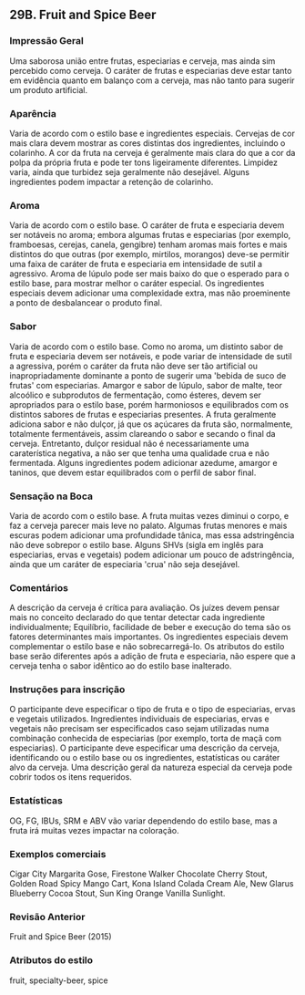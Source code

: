 ## 29B. Fruit and Spice Beer

### Impressão Geral

Uma saborosa união entre frutas, especiarias e cerveja, mas ainda sim percebido como cerveja. O caráter de frutas e especiarias deve estar tanto em evidência quanto em balanço com a cerveja, mas não tanto para sugerir um produto artificial.

### Aparência

Varia de acordo com o estilo base e ingredientes especiais. Cervejas de cor mais clara devem mostrar as cores distintas dos ingredientes, incluindo o colarinho. A cor da fruta na cerveja é geralmente mais clara do que a cor da polpa da própria fruta e pode ter tons ligeiramente diferentes. Limpidez varia, ainda que turbidez seja geralmente não desejável. Alguns ingredientes podem impactar a retenção de colarinho.

### Aroma

Varia de acordo com o estilo base. O caráter de fruta e especiaria devem ser notáveis no aroma; embora algumas frutas e especiarias (por exemplo, framboesas, cerejas, canela, gengibre) tenham aromas mais fortes e mais distintos do que outras (por exemplo, mirtilos, morangos) deve-se permitir uma faixa de caráter de fruta e especiaria em intensidade de sutil a agressivo. Aroma de lúpulo pode ser mais baixo do que o esperado para o estilo base, para mostrar melhor o caráter especial. Os ingredientes especiais devem adicionar uma complexidade extra, mas não proeminente a ponto de desbalancear o produto final.

### Sabor

Varia de acordo com o estilo base. Como no aroma, um distinto sabor de fruta e especiaria devem ser notáveis, e pode variar de intensidade de sutil a agressiva, porém o caráter da fruta não deve ser tão artificial ou inapropriadamente dominante a ponto de sugerir uma 'bebida de suco de frutas' com especiarias. Amargor e sabor de lúpulo, sabor de malte, teor alcoólico e subprodutos de fermentação, como ésteres, devem ser apropriados para o estilo base, porém harmoniosos e equilibrados com os distintos sabores de frutas e especiarias presentes. A fruta geralmente adiciona sabor e não dulçor, já que os açúcares da fruta são, normalmente, totalmente fermentáveis, assim clareando o sabor e secando o final da cerveja. Entretanto, dulçor residual não é necessariamente uma caraterística negativa, a não ser que tenha uma qualidade crua e não fermentada. Alguns ingredientes podem adicionar azedume, amargor e taninos, que devem estar equilibrados com o perfil de sabor final.

### Sensação na Boca

Varia de acordo com o estilo base. A fruta muitas vezes diminui o corpo, e faz a cerveja parecer mais leve no palato. Algumas frutas menores e mais escuras podem adicionar uma profundidade tânica, mas essa adstringência não deve sobrepor o estilo base. Alguns SHVs (sigla em inglês para especiarias, ervas e vegetais) podem adicionar um pouco de adstringência, ainda que um caráter de especiaria 'crua' não seja desejável.

### Comentários

A descrição da cerveja é crítica para avaliação. Os juízes devem pensar mais no conceito declarado do que tentar detectar cada ingrediente individualmente; Equilíbrio, facilidade de beber e execução do tema são os fatores determinantes mais importantes. Os ingredientes especiais devem complementar o estilo base e não sobrecarregá-lo. Os atributos do estilo base serão diferentes após a adição de fruta e especiaria, não espere que a cerveja tenha o sabor idêntico ao do estilo base inalterado.

### Instruções para inscrição

O participante deve especificar o tipo de fruta e o tipo de especiarias, ervas e vegetais utilizados. Ingredientes individuais de especiarias, ervas e vegetais não precisam ser especificados caso sejam utilizadas numa combinação conhecida de especiarias (por exemplo, torta de maçã com especiarias). O participante deve especificar uma descrição da cerveja, identificando ou o estilo base ou os ingredientes, estatísticas ou caráter alvo da cerveja. Uma descrição geral da natureza especial da cerveja pode cobrir todos os itens requeridos.

### Estatísticas

OG, FG, IBUs, SRM e ABV vão variar dependendo do estilo base, mas a fruta irá muitas vezes impactar na coloração.

### Exemplos comerciais

Cigar City Margarita Gose, Firestone Walker Chocolate Cherry Stout, Golden Road Spicy Mango Cart, Kona Island Colada Cream Ale, New Glarus Blueberry Cocoa Stout, Sun King Orange Vanilla Sunlight.

### Revisão Anterior

Fruit and Spice Beer (2015)

### Atributos do estilo

fruit, specialty-beer, spice
